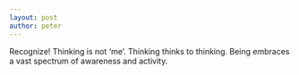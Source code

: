 ```yaml
---
layout: post
author: peter
---
```


Recognize! Thinking is not ‘me’. Thinking thinks to thinking.
Being embraces a vast spectrum of awareness and activity.
